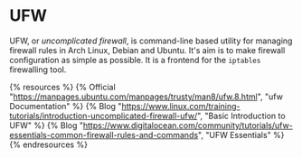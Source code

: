 # UFW

UFW, or *uncomplicated firewall*, is command-line based utility for managing firewall rules in Arch Linux, Debian and Ubuntu. It's aim is to make firewall configuration as simple as possible. It is a frontend for the `iptables` firewalling tool.

{% resources %}
  {% Official "https://manpages.ubuntu.com/manpages/trusty/man8/ufw.8.html", "ufw Documentation" %}
  {% Blog "https://www.linux.com/training-tutorials/introduction-uncomplicated-firewall-ufw/", "Basic Introduction to UFW" %}
  {% Blog "https://www.digitalocean.com/community/tutorials/ufw-essentials-common-firewall-rules-and-commands", "UFW Essentials" %}
{% endresources %}